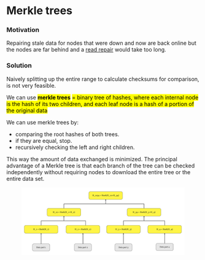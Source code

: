 # Merkle trees

### Motivation

Repairing stale data for nodes that were down and now are back online but the nodes are far behind and a [read repair](read-repair.md) would take too long.

### Solution

Naively splitting up the entire range to calculate checksums for comparison, is not very feasible.

We can use <mark style="background-color:yellow;">**merkle trees**</mark> <mark style="background-color:yellow;"></mark><mark style="background-color:yellow;">= binary tree of hashes, where each internal node is the hash of its two children, and each leaf node is a hash of a portion of the original data</mark>

We can use merkle trees by:

* comparing the root hashes of both trees.
* if they are equal, stop.
* recursively checking the left and right children.

This way the amount of data exchanged is minimized. The principal advantage of a Merkle tree is that each branch of the tree can be checked independently without requiring nodes to download the entire tree or the entire data set.

<figure><img src="../../.gitbook/assets/Diana Playground (13).jpg" alt=""><figcaption></figcaption></figure>

